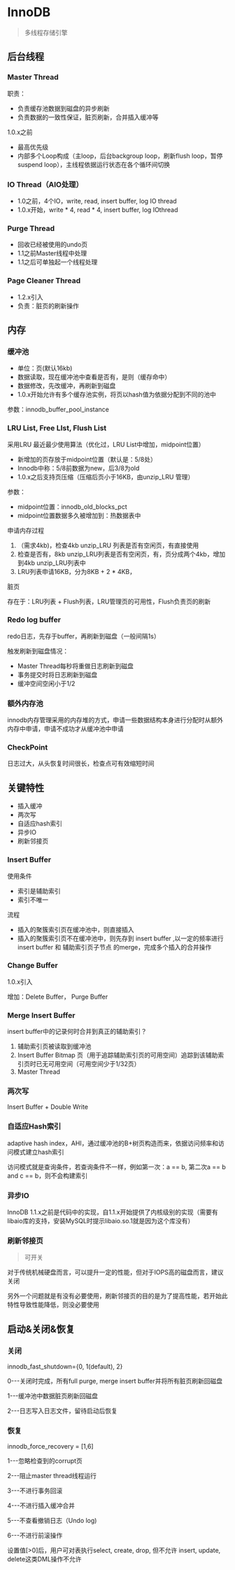 # InnoDB

> 多线程存储引擎

## 后台线程

### Master Thread

职责：

- 负责缓存池数据到磁盘的异步刷新
- 负责数据的一致性保证，脏页刷新，合并插入缓冲等

1.0.x之前

- 最高优先级
- 内部多个Loop构成（主loop，后台backgroup loop，刷新flush loop，暂停suspend loop），主线程依据运行状态在各个循环间切换

### IO Thread（AIO处理）

- 1.0之前，4个IO，write, read, insert buffer, log IO thread
- 1.0.x开始，write * 4, read * 4, insert buffer, log IOthread

### Purge Thread

- 回收已经被使用的undo页
- 1.1之前Master线程中处理
- 1.1之后可单独起一个线程处理

### Page Cleaner Thread

- 1.2.x引入
- 负责：脏页的刷新操作

## 内存

### 缓冲池

- 单位：页(默认16kb)
- 数据读取，现在缓冲池中查看是否有，是则（缓存命中）
- 数据修改，先改缓冲，再刷新到磁盘
- 1.0.x开始允许有多个缓存池实例，将页以hash值为依据分配到不同的池中

参数：innodb_buffer_pool_instance

### LRU List, Free LIst, Flush List

采用LRU 最近最少使用算法（优化过，LRU List中增加，midpoint位置）

- 新增加的页存放于midpoint位置（默认是：5/8处）
- Innodb中称：5/8前数据为new，后3/8为old
- 1.0.x之后支持页压缩（压缩后页小于16KB，由unzip_LRU 管理）

参数：

- midpoint位置：innodb_old_blocks_pct
- midpoint位置数据多久被增加到：热数据表中

申请内存过程

1. （需求4kb)，检查4kb unzip_LRU 列表是否有空闲页，有直接使用
2. 检查是否有，8kb unzip_LRU列表是否有空闲页，有，页分成两个4kb，增加到4kb unzip_LRU列表中
3. LRU列表申请16KB，分为8KB + 2 * 4KB，

脏页

存在于：LRU列表 + Flush列表，LRU管理页的可用性，Flush负责页的刷新

### Redo log buffer

redo日志，先存于buffer，再刷新到磁盘（一般间隔1s）

触发刷新到磁盘情况：

- Master Thread每秒将重做日志刷新到磁盘
- 事务提交时将日志刷新到磁盘
- 缓冲空间空闲小于1/2

### 额外内存池

innodb内存管理采用的内存堆的方式，申请一些数据结构本身进行分配时从额外内存中申请，申请不成功才从缓冲池中申请

### CheckPoint

日志过大，从头恢复时间很长，检查点可有效缩短时间

## 关键特性

- 插入缓冲
- 两次写
- 自适应hash索引
- 异步IO
- 刷新邻接页

### Insert Buffer

使用条件

- 索引是辅助索引
- 索引不唯一

流程

- 插入的聚簇索引页在缓冲池中，则直接插入
- 插入的聚簇索引页不在缓冲池中，则先存到 insert buffer ,以一定的频率进行insert buffer 和 辅助索引页子节点 的merge，完成多个插入的合并操作

### Change Buffer

1.0.x引入

增加：Delete Buffer， Purge Buffer

### Merge Insert Buffer

insert buffer中的记录何时合并到真正的辅助索引？

1. 辅助索引页被读取到缓冲池
2. Insert Buffer Bitmap 页（用于追踪辅助索引页的可用空间）追踪到该辅助索引页时已无可用空间（可用空间少于1/32页）
3. Master Thread

### 两次写

Insert Buffer + Double Write

### 自适应Hash索引

adaptive hash index，AHI，通过缓冲池的B+树页构造而来，依据访问频率和访问模式建立hash索引

访问模式就是查询条件，若查询条件不一样，例如第一次：a == b, 第二次a == b and c == b，则不会构建索引

### 异步IO

InnoDB 1.1.x之前是代码中的实现，自1.1.x开始提供了内核级别的实现（需要有libaio库的支持，安装MySQL时提示libaio.so.1就是因为这个库没有）

### 刷新邻接页

> 可开关

对于传统机械硬盘而言，可以提升一定的性能，但对于IOPS高的磁盘而言，建议关闭

另外一个问题就是有没有必要使用，刷新邻接页的目的是为了提高性能，若开始此特性导致性能降低，则没必要使用

## 启动&关闭&恢复

### 关闭

innodb_fast_shutdown={0, 1(default), 2}

0---关闭时完成，所有full purge, merge insert buffer并将所有脏页刷新回磁盘

1---缓冲池中数据脏页刷新回磁盘

2---日志写入日志文件，留待启动后恢复

### 恢复

innodb_force_recovery = [1,6]

1---忽略检查到的corrupt页

2---阻止master thread线程运行

3---不进行事务回滚

4---不进行插入缓冲合并

5---不查看撤销日志（Undo log)

6---不进行前滚操作

设置值[>0]后，用户可对表执行select, create, drop, 但不允许 insert, update, delete这类DML操作不允许